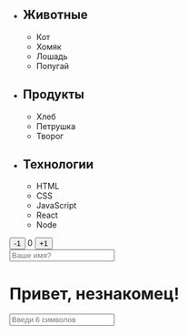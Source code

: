 <!DOCTYPE html>
<html lang="en">

<head>
  <meta charset="UTF-8">
  <meta http-equiv="X-UA-Compatible" content="IE=edge">
  <meta name="viewport" content="width=device-width, initial-scale=1.0">
  <link rel="stylesheet" href="/css/task-06.css">
  <title>Document</title>
</head>

<body>
  <ul id="categories">
    <li class="item">
      <h2>Животные</h2>
      <ul>
        <li>Кот</li>
        <li>Хомяк</li>
        <li>Лошадь</li>
        <li>Попугай</li>
      </ul>
    </li>
    <li class="item">
      <h2>Продукты</h2>
      <ul>
        <li>Хлеб</li>
        <li>Петрушка</li>
        <li>Творог</li>
      </ul>
    </li>
    <li class="item">
      <h2>Технологии</h2>
      <ul>
        <li>HTML</li>
        <li>CSS</li>
        <li>JavaScript</li>
        <li>React</li>
        <li>Node</li>
      </ul>
    </li>
  </ul>
  <ul id="ingredients"></ul>
  <ul id="gallery"></ul>
  <div id="counter">
    <button type="button" data-action="decrement">-1</button>
    <span id="value">0</span>
    <button type="button" data-action="increment">+1</button>
  </div>
  

  <input type="text" placeholder="Ваше имя?" id="name-input" />
  <h1>Привет, <span id="name-output">незнакомец</span>!</h1>


  <input
  type="text"
  id="validation-input"
  data-length="6"
  placeholder="Введи 6 символов"
/>
</body>
</html>
